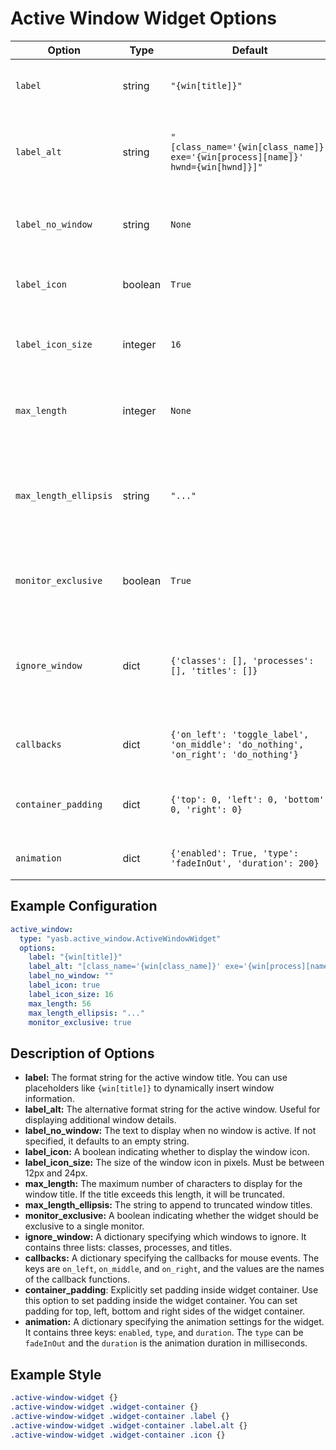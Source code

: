 # Active Window Widget Options

| Option              | Type    | Default                                                                 | Description                                                                 |
|---------------------|---------|-------------------------------------------------------------------------|-----------------------------------------------------------------------------|
| `label`             | string  | `"{win[title]}"`                                                        | The label format for the active window.                                     |
| `label_alt`         | string  | `"[class_name='{win[class_name]}' exe='{win[process][name]}' hwnd={win[hwnd]}]"` | The alternative label format for the active window.                        |
| `label_no_window`   | string  | `None`                                                                  | The label to display when no window is active.                              |
| `label_icon`        | boolean | `True`                                                                  | Whether to display an icon with the label.                                  |
| `label_icon_size`   | integer | `16`                                                                    | The size of the icon displayed with the label.                              |
| `max_length`        | integer | `None`                                                                  | The maximum length of the label text.                                       |
| `max_length_ellipsis` | string | `"..."`                                                                | The ellipsis to use when the label text exceeds the maximum length.         |
| `monitor_exclusive` | boolean | `True`                                                                  | Whether the widget should be exclusive to the monitor.                      |
| `ignore_window`    | dict    | `{'classes': [], 'processes': [], 'titles': []}`                        | Windows to ignore based on class names, process names, and titles.          |
| `callbacks`         | dict    | `{'on_left': 'toggle_label', 'on_middle': 'do_nothing', 'on_right': 'do_nothing'}` | Callbacks for mouse events on the widget.                        |
| `container_padding`  | dict | `{'top': 0, 'left': 0, 'bottom': 0, 'right': 0}`      | Explicitly set padding inside widget container. |
| `animation`         | dict    | `{'enabled': True, 'type': 'fadeInOut', 'duration': 200}`               | Animation settings for the widget.                                          |


## Example Configuration

```yaml
active_window:
  type: "yasb.active_window.ActiveWindowWidget"
  options:
    label: "{win[title]}"
    label_alt: "[class_name='{win[class_name]}' exe='{win[process][name]}' hwnd={win[hwnd]}]"
    label_no_window: ""
    label_icon: true
    label_icon_size: 16
    max_length: 56
    max_length_ellipsis: "..."
    monitor_exclusive: true
```

## Description of Options
- **label:** The format string for the active window title. You can use placeholders like `{win[title]}` to dynamically insert window information.
- **label_alt:** The alternative format string for the active window. Useful for displaying additional window details.
- **label_no_window:** The text to display when no window is active. If not specified, it defaults to an empty string.
- **label_icon:** A boolean indicating whether to display the window icon.
- **label_icon_size:** The size of the window icon in pixels. Must be between 12px and 24px.
- **max_length:** The maximum number of characters to display for the window title. If the title exceeds this length, it will be truncated.
- **max_length_ellipsis:** The string to append to truncated window titles.
- **monitor_exclusive:** A boolean indicating whether the widget should be exclusive to a single monitor.
- **ignore_window:** A dictionary specifying which windows to ignore. It contains three lists: classes, processes, and titles.
- **callbacks:** A dictionary specifying the callbacks for mouse events. The keys are `on_left`, `on_middle`, and `on_right`, and the values are the names of the callback functions.
- **container_padding**: Explicitly set padding inside widget container. Use this option to set padding inside the widget container. You can set padding for top, left, bottom and right sides of the widget container.
- **animation:** A dictionary specifying the animation settings for the widget. It contains three keys: `enabled`, `type`, and `duration`. The `type` can be `fadeInOut` and the `duration` is the animation duration in milliseconds.

## Example Style
```css
.active-window-widget {}
.active-window-widget .widget-container {}
.active-window-widget .widget-container .label {}
.active-window-widget .widget-container .label.alt {}
.active-window-widget .widget-container .icon {}
```
